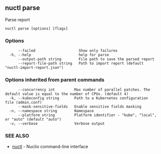 ## nuctl parse

Parse report

```
nuctl parse [options] [flags]
```

### Options

```
      --failed                    Show only failures
  -h, --help                      help for parse
      --output-path string        File path to save the parsed report
      --report-file-path string   Path to import report (default "nuctl-import-report.json")
```

### Options inherited from parent commands

```
      --concurrency int         Max number of parallel patches. The default value is equal to the number of CPUs. (default 4)
  -k, --kubeconfig string       Path to a Kubernetes configuration file (admin.conf)
      --mask-sensitive-fields   Enable sensitive fields masking
  -n, --namespace string        Namespace
      --platform string         Platform identifier - "kube", "local", or "auto" (default "auto")
  -v, --verbose                 Verbose output
```

### SEE ALSO

* [nuctl](nuctl.md)	 - Nuclio command-line interface

